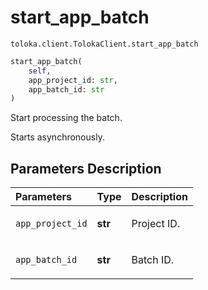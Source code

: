 # start_app_batch
`toloka.client.TolokaClient.start_app_batch`

```python
start_app_batch(
    self,
    app_project_id: str,
    app_batch_id: str
)
```

Start processing the batch.


Starts asynchronously.

## Parameters Description

| Parameters | Type | Description |
| :----------| :----| :-----------|
`app_project_id`|**str**|<p>Project ID.</p>
`app_batch_id`|**str**|<p>Batch ID.</p>

